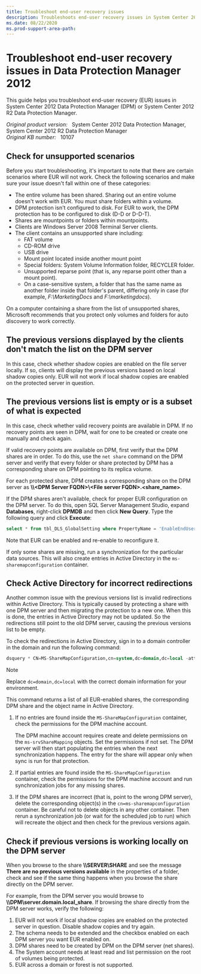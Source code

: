 ```yaml
---
title: Troubleshoot end-user recovery issues
description: Troubleshoots end-user recovery issues in System Center 2012 Data Protection Manager or System Center 2012 R2 Data Protection Manager.
ms.date: 08/22/2020
ms.prod-support-area-path:
---
```

# Troubleshoot end-user recovery issues in Data Protection Manager 2012

This guide helps you troubleshoot end-user recovery (EUR) issues in System Center 2012 Data Protection Manager (DPM) or System Center 2012 R2 Data Protection Manager.

_Original product version:_ &nbsp; System Center 2012 Data Protection Manager, System Center 2012 R2 Data Protection Manager  
_Original KB number:_ &nbsp; 10107

## Check for unsupported scenarios

Before you start troubleshooting, it's important to note that there are certain scenarios where EUR will not work. Check the following scenarios and make sure your issue doesn't fall within one of these categories:

- The entire volume has been shared. Sharing out an entire volume doesn't work with EUR. You must share folders within a volume.
- DPM protection isn't configured to disk. For EUR to work, the DPM protection has to be configured to disk (D-D or D-D-T).
- Shares are mountpoints or folders within mountpoints.
- Clients are Windows Server 2008 Terminal Server clients.
- The client contains an unsupported share including:
  - FAT volume
  - CD-ROM drive
  - USB drive
  - Mount point located inside another mount point
  - Special folders: System Volume Information folder, RECYCLER folder.
  - Unsupported reparse point (that is, any reparse point other than a mount point).
  - On a case-sensitive system, a folder that has the same name as another folder inside that folder's parent, differing only in case (for example, *F:\MarketingDocs* and *F:\marketingdocs*).

On a computer containing a share from the list of unsupported shares, Microsoft recommends that you protect only volumes and folders for auto discovery to work correctly.

## The previous versions displayed by the clients don't match the list on the DPM server

In this case, check whether shadow copies are enabled on the file server locally. If so, clients will display the previous versions based on local shadow copies only. EUR will not work if local shadow copies are enabled on the protected server in question.

## The previous versions list is empty or is a subset of what is expected

In this case, check whether valid recovery points are available in DPM. If no recovery points are seen in DPM, wait for one to be created or create one manually and check again.

If valid recovery points are available on DPM, first verify that the DPM shares are in order. To do this, use the `net share` command on the DPM server and verify that every folder or share protected by DPM has a corresponding share on DPM pointing to its replica volume.

For each protected share, DPM creates a corresponding share on the DPM server as **\\\\\<DPM Server FQDN>\\\<File server FQDN>.\<share_name>**.

If the DPM shares aren't available, check for proper EUR configuration on the DPM server. To do this, open SQL Server Management Studio, expand **Databases**, right-click **DPMDB** and then click **New Query**. Type the following query and click **Execute**:

```sql
select * from tbl_DLS_GlobalSetting where PropertyName = 'EnableEndUserRecovery'
```

Note that EUR can be enabled and re-enable to reconfigure it.

If only some shares are missing, run a synchronization for the particular data sources. This will also create entries in Active Directory in the `ms-sharemapconfiguration` container.

## Check Active Directory for incorrect redirections

Another common issue with the previous versions list is invalid redirections within Active Directory. This is typically caused by protecting a share with one DPM server and then migrating the protection to a new one. When this is done, the entries in Active Directory may not be updated. So the redirections still point to the old DPM server, causing the previous versions list to be empty.

To check the redirections in Active Directory, sign in to a domain controller in the domain and run the following command:

```sql
dsquery * CN=MS-ShareMapConfiguration,cn=system,dc=domain,dc=local -attr ms-backupSrvShare ms-productionSrvShare cn
```

> [!NOTE]
> Replace `dc=domain,dc=local` with the correct domain information for your environment.

This command returns a list of all EUR-enabled shares, the corresponding DPM share and the object name in Active Directory.

1. If no entries are found inside the `MS-ShareMapConfiguration` container, check the permissions for the DPM machine account.

    The DPM machine account requires create and delete permissions on the `ms-srvShareMapping` objects. Set the permissions if not set. The DPM server will then start populating the entries when the next synchronization happens. The entry for the share will appear only when sync is run for that protection.

2. If partial entries are found inside the `MS-ShareMapConfiguration` container, check the permissions for the DPM machine account and run synchronization jobs for any missing shares.
3. If the DPM shares are incorrect (that is, point to the wrong DPM server), delete the corresponding object(s) in the `cn=ms-sharemapconfiguration` container. Be careful not to delete objects in any other container. Then rerun a synchronization job (or wait for the scheduled job to run) which will recreate the object and then check for the previous versions again.

## Check if previous versions is working locally on the DPM server

When you browse to the share **\\\SERVER\SHARE** and see the message **There are no previous versions available** in the properties of a folder, check and see if the same thing happens when you browse the share directly on the DPM server.

For example, from the DPM server you would browse to **\\\DPM\server.domain.local_share**. If browsing the share directly from the DPM server works, verify the following:

1. EUR will not work if local shadow copies are enabled on the protected server in question. Disable shadow copies and try again.
2. The schema needs to be extended and the checkbox enabled on each DPM server you want EUR enabled on.
3. DPM shares need to be created by DPM on the DPM server (net shares).
4. The System account needs at least read and list permission on the root of volumes being protected.
5. EUR across a domain or forest is not supported.
